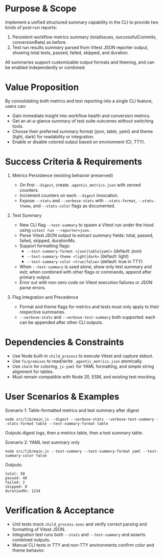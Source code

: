 # Purpose & Scope

Implement a unified structured summary capability in the CLI to provide two kinds of post-run reports:

1. Persistent workflow metrics summary (totalIssues, successfulCommits, conversionRate) as before.
2. Test run results summary parsed from Vitest JSON reporter output, showing total tests, passed, failed, skipped, and duration.

All summaries support customizable output formats and theming, and can be enabled independently or combined.

# Value Proposition

By consolidating both metrics and test reporting into a single CLI feature, users can:

- Gain immediate insight into workflow health and conversion metrics.
- Get an at-a-glance summary of test suite outcomes without switching tools.
- Choose their preferred summary format (json, table, yaml) and theme (light, dark) for readability or integration.
- Enable or disable colored output based on environment (CI, TTY).

# Success Criteria & Requirements

1. Metrics Persistence (existing behavior preserved)
   - On first `--digest`, create `.agentic_metrics.json` with zeroed counters.
   - Increment counters on each `--digest` invocation.
   - Expose `--stats` and `--verbose-stats` with `--stats-format`, `--stats-theme`, and `--stats-color` flags as documented.

2. Test Summary
   - New CLI flag `--test-summary` to spawn a Vitest run under the hood using `vitest run --reporter=json`.
   - Parse Vitest JSON output to extract summary fields: total, passed, failed, skipped, durationMs.
   - Support formatting flags:
     - `--test-summary-format <json|table|yaml>` (default: json)
     - `--test-summary-theme <light|dark>` (default: light)
     - `--test-summary-color <true|false>` (default: true in TTY)
   - When `--test-summary` is used alone, show only test summary and exit; when combined with other flags or commands, append after primary output.
   - Error out with non-zero code on Vitest execution failures or JSON parse errors.

3. Flag Integration and Precedence
   - Format and theme flags for metrics and tests must only apply to their respective summaries.
   - `--verbose-stats` and `--verbose-test-summary` both supported: each can be appended after other CLI outputs.

# Dependencies & Constraints

- Use Node built-in `child_process` to execute Vitest and capture stdout.
- Use `fs/promises` to read/write `.agentic_metrics.json` atomically.
- Use `chalk` for coloring, `js-yaml` for YAML formatting, and simple string alignment for tables.
- Must remain compatible with Node 20, ESM, and existing test mocking.

# User Scenarios & Examples

Scenario 1: Table-formatted metrics and test summary after digest
```
node src/lib/main.js --digest --verbose-stats --verbose-test-summary --stats-format table --test-summary-format table
``` 
Outputs digest logs, then a metrics table, then a test summary table.

Scenario 2: YAML test summary only
```
node src/lib/main.js --test-summary --test-summary-format yaml --test-summary-color false
```
Outputs:
```
total: 50
passed: 48
failed: 2
skipped: 0
durationMs: 1234
```

# Verification & Acceptance

- Unit tests mock `child_process.exec` and verify correct parsing and formatting of Vitest JSON.
- Integration test runs both `--stats` and `--test-summary` and asserts combined outputs.
- Manual CLI tests in TTY and non-TTY environments confirm color and theme behavior.
